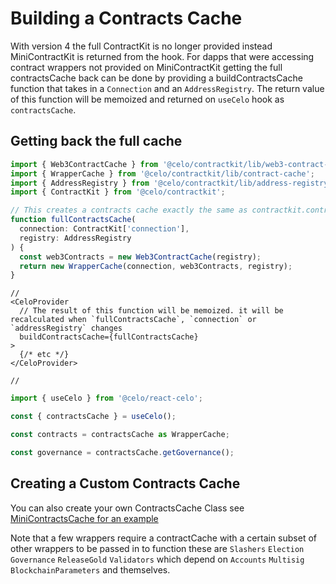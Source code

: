 # Building a Contracts Cache

With version 4 the full ContractKit is no longer provided instead MiniContractKit is returned from the hook. For dapps that were accessing contract wrappers not provided on MiniContractKit getting the full contractsCache back can be done by providing a buildContractsCache function that takes in a `Connection` and an `AddressRegistry`. The return value of this function will be memoized and returned on `useCelo` hook as `contractsCache`.

## Getting back the full cache

```typescript
import { Web3ContractCache } from '@celo/contractkit/lib/web3-contract-cache';
import { WrapperCache } from '@celo/contractkit/lib/contract-cache';
import { AddressRegistry } from '@celo/contractkit/lib/address-registry';
import { ContractKit } from '@celo/contractkit';

// This creates a contracts cache exactly the same as contractkit.contracts
function fullContractsCache(
  connection: ContractKit['connection'],
  registry: AddressRegistry
) {
  const web3Contracts = new Web3ContractCache(registry);
  return new WrapperCache(connection, web3Contracts, registry);
}
```

```tsx
//
<CeloProvider
  // The result of this function will be memoized. it will be recalculated when `fullContractsCache`, `connection` or `addressRegistry` changes
  buildContractsCache={fullContractsCache}
>
  {/* etc */}
</CeloProvider>

//
```

```ts
import { useCelo } from '@celo/react-celo';

const { contractsCache } = useCelo();

const contracts = contractsCache as WrapperCache;

const governance = contractsCache.getGovernance();
```

## Creating a Custom Contracts Cache

You can also create your own ContractsCache Class see [MiniContractsCache for an example](https://github.com/celo-org/celo-monorepo/blob/5cfd16214ca7ef7a7ff428c7d397933b3e1eeb51/packages/sdk/contractkit/src/mini-contract-cache.ts)

Note that a few wrappers require a contractCache with a certain subset of other wrappers to be passed in to function these are `Slashers` `Election` `Governance` `ReleaseGold` `Validators` which depend on `Accounts` `Multisig` `BlockchainParameters` and themselves.
